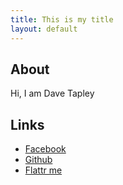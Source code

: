 ```yaml
---
title: This is my title
layout: default
---
```


## About

Hi, I am Dave Tapley

## Links

- [Facebook](https://www.facebook.com/dave.tapley)
- [Github](https://github.com/dukedave)
- [Flattr me](https://flattr.com/submit/auto?user_id=dukedave&amp;url=http%3A%2F%2Fdukedave.com%2F)
